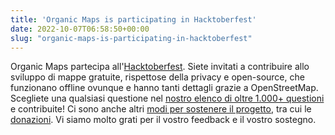 ```yaml
---
title: 'Organic Maps is participating in Hacktoberfest'
date: 2022-10-07T06:58:50+00:00
slug: "organic-maps-is-participating-in-hacktoberfest"
---
```


Organic Maps partecipa all'[Hacktoberfest](https://hacktoberfest.com/). Siete invitati a contribuire allo sviluppo di mappe gratuite, rispettose della privacy e open-source, che funzionano offline ovunque e hanno tanti dettagli grazie a OpenStreetMap. Scegliete una qualsiasi questione nel [nostro elenco di oltre 1.000+ questioni](https://github.com/organicmaps/organicmaps/issues) e contribuite! Ci sono anche altri [modi per sostenere il progetto](https://organicmaps.app/support-us/), tra cui le [donazioni](https://organicmaps.app/donate/). Vi siamo molto grati per il vostro feedback e il vostro sostegno.

